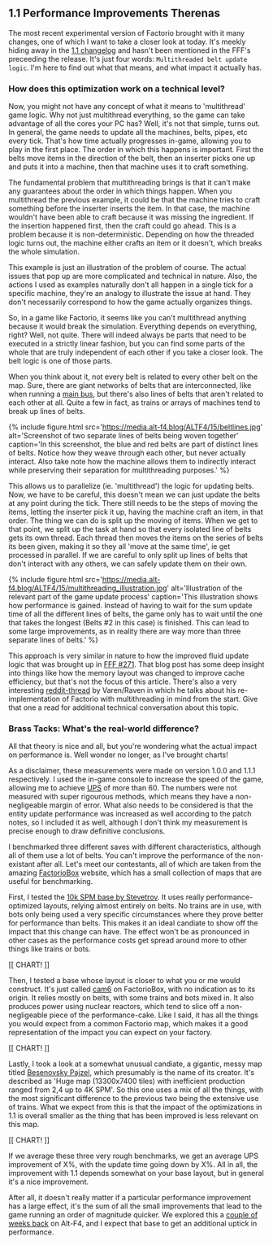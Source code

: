 ## 1.1 Performance Improvements <author>Therenas</author>

The most recent experimental version of Factorio brought with it many changes, one of which I want to take a closer look at today. It's meekly hiding away in the [1.1 changelog](https://forums.factorio.com/viewtopic.php?p=521942#p521942) and hasn't been mentioned in the FFF's preceeding the release. It's just four words: `Multithreaded belt update logic`. I'm here to find out what that means, and what impact it actually has.

### How does this optimization work on a technical level?

Now, you might not have any concept of what it means to 'multithread' game logic. Why not just multithread everything, so the game can take advantage of all the cores your PC has? Well, it's not that simple, turns out. In general, the game needs to update all the machines, belts, pipes, etc every tick. That's how time actually progresses in-game, allowing you to play in the first place. The order in which this happens is important. First the belts move items in the direction of the belt, then an inserter picks one up and puts it into a machine, then that machine uses it to craft something.

The fundamental problem that multithreading brings is that it can't make any guarantees about the order in which things happen. When you multithread the previous example, it could be that the machine tries to craft something before the inserter inserts the item. In that case, the machine wouldn't have been able to craft because it was missing the ingredient. If the insertion happened first, then the craft could go ahead. This is a problem because it is non-deterministic. Depending on how the threaded logic turns out, the machine either crafts an item or it doesn't, which breaks the whole simulation.

This example is just an illustration of the problem of course. The actual issues that pop up are more complicated and technical in nature. Also, the actions I used as examples naturally don't all happen in a single tick for a specific machine, they're an analogy to illustrate the issue at hand. They don't necessarily correspond to how the game actually organizes things.

So, in a game like Factorio, it seems like you can't multithread anything because it would break the simulation. Everything depends on everything, right? Well, not quite. There will indeed always be parts that need to be executed in a strictly linear fashion, but you can find some parts of the whole that are truly independent of each other if you take a closer look. The belt logic is one of those parts.

When you think about it, not every belt is related to every other belt on the map. Sure, there are giant networks of belts that are interconnected, like when running a [main bus](https://wiki.factorio.com/Tutorial:Main_bus), but there's also lines of belts that aren't related to each other at all. Quite a few in fact, as trains or arrays of machines tend to break up lines of belts.

{% include figure.html src='https://media.alt-f4.blog/ALTF4/15/beltlines.jpg' alt='Screenshot of two separate lines of belts being woven together' caption='In this screenshot, the blue and red belts are part of distinct lines of belts. Notice how they weave through each other, but never actually interact. Also take note how the machine allows them to indirectly interact while preserving their separation for multithreading purposes.' %}

This allows us to parallelize (ie. 'multithread') the logic for updating belts. Now, we have to be careful, this doesn't mean we can just update the belts at any point during the tick. There still needs to be the steps of moving the items, letting the inserter pick it up, having the machine craft an item, in that order. The thing we can do is split up the moving of items. When we get to that point, we split up the task at hand so that every isolated line of belts gets its own thread. Each thread then moves the items on the series of belts its been given, making it so they all 'move at the same time', ie get processed in parallel. If we are careful to only split up lines of belts that don't interact with any others, we can safely update them on their own.

{% include figure.html src='https://media.alt-f4.blog/ALTF4/15/multithreading_illustration.jpg' alt='Illustration of the relevant part of the game update process' caption='This illustration shows how performance is gained. Instead of having to wait for the sum update time of all the different lines of belts, the game only has to wait until the one that takes the longest (Belts #2 in this case) is finished. This can lead to some large improvements, as in reality there are way more than three separate lines of belts.' %}

This approach is very similar in nature to how the improved fluid update logic that was brought up in [FFF #271](https://factorio.com/blog/post/fff-271). That blog post has some deep insight into things like how the memory layout was changed to improve cache efficiency, but that's not the focus of this article. There's also a very interesting [reddit-thread](https://www.reddit.com/r/factorio/comments/jizq1b/i_programmed_factorio_from_scratch_multithreaded/) by Varen/Raven in which he talks about his re-implementation of Factorio with multithreading in mind from the start. Give that one a read for additional technical conversation about this topic.

### Brass Tacks: What's the real-world difference?

All that theory is nice and all, but you're wondering what the actual impact on performance is. Well wonder no longer, as I've brought charts!

As a disclaimer, these measurements were made on version 1.0.0 and 1.1.1 respectively. I used the in-game console to increase the speed of the game, allowing me to achieve [UPS](https://www.reddit.com/r/factorio/comments/5dmura/can_someone_explain_ups/) of more than 60. The numbers were not measured with super rigourous methods, which means they have a non-negligeable margin of error. What also needs to be considered is that the entity update performance was increased as well according to the patch notes, so I included it as well, although I don't think my measurement is precise enough to draw definitive conclusions.

I benchmarked three different saves with different characteristics, although all of them use a lot of belts. You can't improve the performance of the non-existant after all. Let's meet our contestants, all of which are taken from the amazing [FactorioBox](https://factoriobox.1au.us) website, which has a small collection of maps that are useful for benchmarking.

First, I tested the [10k SPM base by Stevetrov](https://www.reddit.com/r/factorio/comments/bdkrwz/10k_spm_belt_megabase_benchmarked_83ups_with_way/). It uses really performance-optimized layouts, relying almost entirely on belts. No trains are in use, with bots only being used a very specific circumstances where they prove better for performance than belts. This makes it an ideal candiate to show off the impact that this change can have. The effect won't be as pronounced in other cases as the performance costs get spread around more to other things like trains or bots.

[[ CHART! ]]

Then, I tested a base whose layout is closer to what you or me would construct. It's just called [cam6](https://factoriobox.1au.us/map/info/da5d1a5a8c66638254f5ddaa1d90f1084ba2b00f28888abc83e5bfef4d3b4cd1) on FactorioBox, with no indication as to its origin. It relies mostly on belts, with some trains and bots mixed in. It also produces power using nuclear reactors, which tend to slice off a non-negligeable piece of the performance-cake. Like I said, it has all the things you would expect from a common Factorio map, which makes it a good representation of the impact you can expect on your factory.

[[ CHART! ]]

Lastly, I took a look at a somewhat unusual candiate, a gigantic, messy map titled [Besenovsky Pajzel](https://factoriobox.1au.us/map/info/06fde508f4db1afd18ae17903af1dd830a50ecf7af342afef3df99ee00c3b6bc), which presumably is the name of its creator. It's described as 'Huge map (13300x7400 tiles) with inefficient production ranged from 2,4 up to 4K SPM'. So this one uses a mix of all the things, with the most significant difference to the previous two being the extensive use of trains. What we expect from this is that the impact of the optimizations in 1.1 is overall smaller as the thing that has been improved is less relevant on this map.

[[ CHART! ]]

If we average these three very rough benchmarks, we get an average UPS improvement of X%, with the update time going down by X%. All in all, the improvement with 1.1 depends somewhat on your base layout, but in general it's a nice improvement.

After all, it doesn't really matter if a particular performance improvement has a large effect, it's the sum of all the small improvements that lead to the game running an order of magnitude quicker. We explored this a [couple of weeks back](https://alt-f4.blog/ALTF4-13/#running-the-factory-in-10) on Alt-F4, and I expect that base to get an additional uptick in performance.